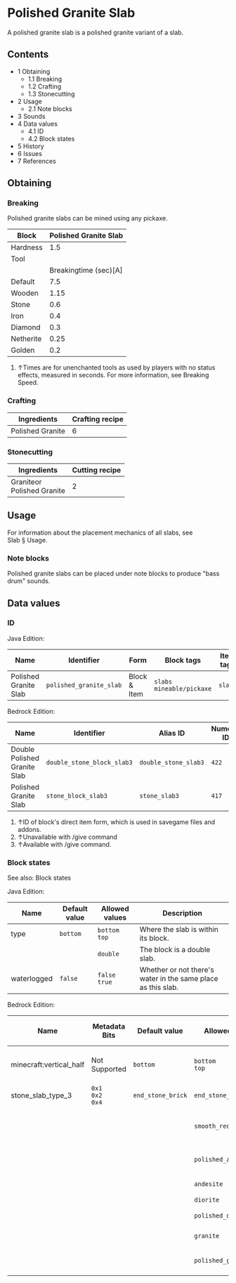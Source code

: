 # Polished Granite Slab
A polished granite slab is a polished granite variant of a slab.

## Contents
- 1 Obtaining
	- 1.1 Breaking
	- 1.2 Crafting
	- 1.3 Stonecutting
- 2 Usage
	- 2.1 Note blocks
- 3 Sounds
- 4 Data values
	- 4.1 ID
	- 4.2 Block states
- 5 History
- 6 Issues
- 7 References

## Obtaining
### Breaking
Polished granite slabs can be mined using any pickaxe.

| Block     | Polished Granite Slab |
|-----------|-----------------------|
| Hardness  | 1.5                   |
| Tool      |                       |
|           | Breakingtime (sec)[A] |
| Default   | 7.5                   |
| Wooden    | 1.15                  |
| Stone     | 0.6                   |
| Iron      | 0.4                   |
| Diamond   | 0.3                   |
| Netherite | 0.25                  |
| Golden    | 0.2                   |

1. ↑Times are for unenchanted tools as used by players with no status effects, measured in seconds. For more information, see Breaking Speed.

### Crafting
| Ingredients      | Crafting recipe |
|------------------|-----------------|
| Polished Granite | 6               |

### Stonecutting
| Ingredients                    | Cutting recipe |
|--------------------------------|----------------|
| Graniteor<br/>Polished Granite | 2              |

## Usage
For information about the placement mechanics of all slabs, see Slab § Usage.

### Note blocks
Polished granite slabs can be placed under note blocks to produce "bass drum" sounds.

## Data values
### ID
Java Edition:

| Name                  | Identifier              | Form         | Block tags                     | Item tags | Translation key                         |
|-----------------------|-------------------------|--------------|--------------------------------|-----------|-----------------------------------------|
| Polished Granite Slab | `polished_granite_slab` | Block & Item | `slabs`<br/>`mineable/pickaxe` | `slabs`   | `block.minecraft.polished_granite_slab` |

Bedrock Edition:

| Name                         | Identifier                 | Alias ID             | Numeric ID | Form                         | Item ID[i 1]                                                      | Translation key                        |
|------------------------------|----------------------------|----------------------|------------|------------------------------|-------------------------------------------------------------------|----------------------------------------|
| Double Polished Granite Slab | `double_stone_block_slab3` | `double_stone_slab3` | `422`      | Block & Ungiveable Item[i 2] | `double_stone_block_slab3`<br/>Alias ID:`real_double_stone_slab3` | —                                      |
| Polished Granite Slab        | `stone_block_slab3`        | `stone_slab3`        | `417`      | Block & Giveable Item[i 3]   | `stone_block_slab3`<br/>Alias ID:`double_stone_slab3`             | `tile.stone_slab3.granite.smooth.name` |

1. ↑ID of block's direct item form, which is used in savegame files and addons.
2. ↑Unavailable with /give command
3. ↑Available with /give command.

### Block states
See also: Block states

Java Edition:

| Name        | Default value | Allowed values     | Description                                                  |
|-------------|---------------|--------------------|--------------------------------------------------------------|
| type        | `bottom`      | `bottom`<br/>`top` | Where the slab is within its block.                          |
|             |               | `double`           | The block is a double slab.                                  |
| waterlogged | `false`       | `false`<br/>`true` | Whether or not there's water in the same place as this slab. |

Bedrock Edition:

| Name                    | Metadata Bits             | Default value     | Allowed values         | Values forMetadata Bits | Description                         |
|-------------------------|---------------------------|-------------------|------------------------|-------------------------|-------------------------------------|
| minecraft:vertical_half | Not Supported             | `bottom`          | `bottom`<br/>`top`     | `Unsupported`           | Where the slab is within its block. |
| stone_slab_type_3       | `0x1`<br/>`0x2`<br/>`0x4` | `end_stone_brick` | `end_stone_brick`      | `0`                     | End Stone Brick Slab                |
|                         |                           |                   | `smooth_red_sandstone` | `1`                     | Smooth Red Sandstone Slab           |
|                         |                           |                   | `polished_andesite`    | `2`                     | Polished Andesite Slab              |
|                         |                           |                   | `andesite`             | `3`                     | Andesite Slab                       |
|                         |                           |                   | `diorite`              | `4`                     | Diorite Slab                        |
|                         |                           |                   | `polished_diorite`     | `5`                     | Polished Diorite Slab               |
|                         |                           |                   | `granite`              | `6`                     | Granite Slab                        |
|                         |                           |                   | `polished_granite`     | `7`                     | Polished Granite Slab               |



